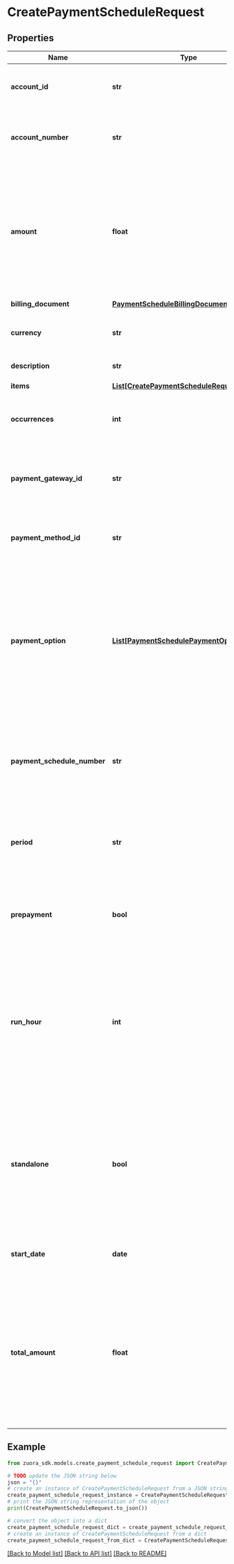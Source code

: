# CreatePaymentScheduleRequest


## Properties

Name | Type | Description | Notes
------------ | ------------- | ------------- | -------------
**account_id** | **str** | ID of the customer account the payment schedule belongs to.   **Note:**  &#x60;accountId&#x60; and &#x60;accountNumber&#x60; cannot both be &#x60;null&#x60;. When both fields are specified, the two values must match each other. | [optional] 
**account_number** | **str** | Account number of the customer account the payment schedule belongs to.   **Note:**  &#x60;accountId&#x60; and &#x60;accountNumber&#x60; cannot both be &#x60;null&#x60;. When both fields are specified, the two values must match each other. | [optional] 
**amount** | **float** | The amount of each payment schedule item in the payment schedule.   **Note:**  - This field is required when &#x60;items&#x60; is not specified.  - This field will be ignored when &#x60;items&#x60; is specified.  - When creating recurring payment schedules, there are 2 options to specify amounts:     - Specify &#x60;totalAmount&#x60; and &#x60;occurrences&#x60;, &#x60;amount&#x60; will be calculated.   - Specify &#x60;amount&#x60; and &#x60;occurrences&#x60;, &#x60;totalAmount&#x60; will be calculated.   You must specify either &#x60;totalAmount&#x60; or &#x60;amount&#x60;. Specifying both fields at the same time is not allowed. | [optional] 
**billing_document** | [**PaymentScheduleBillingDocument**](PaymentScheduleBillingDocument.md) |  | [optional] 
**currency** | **str** | Currency of the payment schedule.   **Note:**  - This field is optional. The default value is the account&#39;s default currency.  - This field will be ignored when &#x60;items&#x60; is specified. | [optional] 
**description** | **str** | Description of the payment schedule. Max length is 255.  | [optional] 
**items** | [**List[CreatePaymentScheduleRequestItems]**](CreatePaymentScheduleRequestItems.md) | Container array for payment schedule items.  | [optional] 
**occurrences** | **int** | The number of payment schedule item to be created. Maximum value is 1000.   **Note:**  - This field is required when &#x60;items&#x60; is not specified.  - This field will be ignored when &#x60;items&#x60; is specified. | [optional] 
**payment_gateway_id** | **str** | ID of the payment gateway.   **Note:**  - This field is optional. The default value is the account&#39;s default payment gateway ID. If no payment gateway ID is found on the cusotmer account level, the default value will be the tenant&#39;s default payment gateway ID.  - This field will be ignored when &#x60;items&#x60; is specified. | [optional] 
**payment_method_id** | **str** | ID of the payment method.   **Note:**  - This field is optional. The default value is the account&#39;s default payment method ID.  - This field will be ignored when &#x60;items&#x60; is specified. | [optional] 
**payment_option** | [**List[PaymentSchedulePaymentOptionFields]**](PaymentSchedulePaymentOptionFields.md) | Container for the paymentOption items, which describe the transactional level rules for processing payments. Currently, only the Gateway Options type is supported.    Here is an example:  &#x60;&#x60;&#x60;  \&quot;paymentOption\&quot;: [   {     \&quot;type\&quot;: \&quot;GatewayOptions\&quot;,     \&quot;detail\&quot;: {       \&quot;SecCode\&quot;:\&quot;WEB\&quot;     }   } ]  &#x60;&#x60;&#x60;   &#x60;paymentOption&#x60; of the payment schedule takes precedence over &#x60;paymentOption&#x60; of the payment schedule item.   To enable this field, submit a request at [Zuora Global Support](https://support.zuora.com/). This field is only available if &#x60;zuora-version&#x60; is set to &#x60;337.0&#x60; or later. | [optional] 
**payment_schedule_number** | **str** | You can use this field to specify the number of the payment schedule.  Only characters from the following sets are allowed: A-Z, a-z, 0-9, and &#x60;-&#x60;.   Payment numbers must start with a letter. In addition,&#x60;-&#x60; can only be used at most once and cannot be placed at the beginning or the end of the payment numbers. | [optional] 
**period** | **str** | The frequency for the payment collection since the &#x60;startDate&#x60;.   **Note:**  - Thie field is required when &#x60;items&#x60; is not specified.  - This field will be ignored when &#x60;items&#x60; is specified.  - If &#x60;startDate&#x60; is &#x60;30&#x60; or &#x60;31&#x60; and &#x60;period&#x60; is &#x60;Monthly&#x60;, when in February, payment schedule will use the last day of February for payment collection. | [optional] 
**prepayment** | **bool** | Indicates whether the payments created by the payment schedule will be used as reserved payments. This field will only be available if the prepaid cash drawdown permission is enabled. See [Prepaid Cash with Drawdown](https://knowledgecenter.zuora.com/Zuora_Billing/Billing_and_Invoicing/JA_Advanced_Consumption_Billing/Prepaid_Cash_with_Drawdown) for more information. | [optional] 
**run_hour** | **int** | Specifies at which hour in the day in the tenant’s time zone when this payment will be collected. Available values: &#x60;[0,1,2,~,22,23]&#x60;.   **Note:**  - If the time difference between your tenant’s timezone and the timezone where Zuora servers are is not in full hours, for example, 2.5 hours, the payment schedule items will be triggered half hour later than your scheduled time.  - If the payment &#x60;runHour&#x60; and &#x60;scheduledDate&#x60; are backdated, the system will collect the payment when the next runHour occurs.  - This field is optional. The default value is &#x60;0&#x60;.  - This field will be ignored when &#x60;items&#x60; is specified. | [optional] 
**standalone** | **bool** | Indicate whether the payments created by the payment schedule are standalone payments or not. When setting to &#x60;true&#x60;, standalone payments will be created. When setting to &#x60;false&#x60;, you can either specify a billing document, or not specifying any billing documents. In the later case, unapplied payments will be created. If set to &#x60;null&#x60;, standalone payment will be created.   **Note**:   - This field is only available if the Standalone Payment is enabled. Do not include this field if Standalone Payment is not enabled.  - If Standalone Payment is enabled, default value is &#x60;true&#x60;. | [optional] 
**start_date** | **date** | The date for the first payment collection.  **Note:** - This field is required when &#x60;items&#x60; is not specified. - This field will be ignored when &#x60;items&#x60; is specified.  | [optional] 
**total_amount** | **float** | The total amount of that the payment schedule will collect. This field is only available for recurring payment schedules.    **Note**:  - When creating recurring payment schedules, there are 2 options to specify amounts:      - Specify &#x60;totalAmount&#x60; and &#x60;occurrences&#x60;, &#x60;amount&#x60; will be calculated.   - Specify &#x60;amount&#x60; and &#x60;occurrences&#x60;, &#x60;totalAmount&#x60; will be calculated.      You must specify either &#x60;totalAmount&#x60; or &#x60;amount&#x60;. Specifying both fields at the same time is not allowed. - If the Standalone Payments feature is enabled and &#x60;standalone&#x60; is set to &#x60;true&#x60; for the payment schedule, &#x60;totalAmount&#x60; will be ignored. | [optional] 

## Example

```python
from zuora_sdk.models.create_payment_schedule_request import CreatePaymentScheduleRequest

# TODO update the JSON string below
json = "{}"
# create an instance of CreatePaymentScheduleRequest from a JSON string
create_payment_schedule_request_instance = CreatePaymentScheduleRequest.from_json(json)
# print the JSON string representation of the object
print(CreatePaymentScheduleRequest.to_json())

# convert the object into a dict
create_payment_schedule_request_dict = create_payment_schedule_request_instance.to_dict()
# create an instance of CreatePaymentScheduleRequest from a dict
create_payment_schedule_request_from_dict = CreatePaymentScheduleRequest.from_dict(create_payment_schedule_request_dict)
```
[[Back to Model list]](../README.md#documentation-for-models) [[Back to API list]](../README.md#documentation-for-api-endpoints) [[Back to README]](../README.md)


